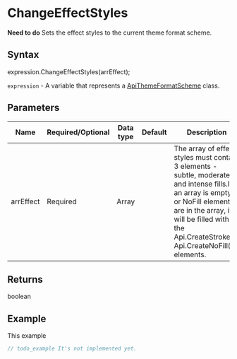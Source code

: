 # ChangeEffectStyles

**Need to do**Sets the effect styles to the current theme format scheme.

## Syntax

expression.ChangeEffectStyles(arrEffect);

`expression` - A variable that represents a [ApiThemeFormatScheme](../ApiThemeFormatScheme.md) class.

## Parameters

| **Name** | **Required/Optional** | **Data type** | **Default** | **Description** |
| ------------- | ------------- | ------------- | ------------- | ------------- |
| arrEffect | Required | Array |  | The array of effect styles must contain 3 elements - subtle, moderate and intense fills.If an array is empty or NoFill elements are in the array, it will be filled with the Api.CreateStroke(0, Api.CreateNoFill()) elements. |

## Returns

boolean

## Example

This example

```javascript
// todo_example It's not implemented yet.
```
